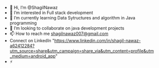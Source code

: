 - 👋 Hi, I’m @ShagilNawaz
- 👀 I’m interested in Full stack development
- 🌱 I’m currently learning Data Sytructures and algorithm in Java programming
- 💞️ I’m looking to collaborate on java development projects
- 📫 How to reach me shagilnawaz007@gmail.com
-  Connect on LinkedIn "https://www.linkedin.com/in/shagil-nawaz-a62412284?utm_source=share&utm_campaign=share_via&utm_content=profile&utm_medium=android_app"
- ⚡

<!---
ShagilNawaz/ShagilNawaz is a ✨ special ✨ repository because its `README.md` (this file) appears on your GitHub profile.
You can click the Preview link to take a look at your changes.
--->
